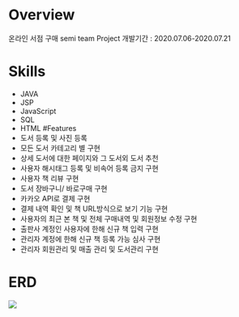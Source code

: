 # Overview
온라인 서점 구매 semi team Project
개발기간 : 2020.07.06-2020.07.21
# Skills 
* JAVA
* JSP
* JavaScript
* SQL
* HTML
#Features
* 도서 등록 및 사진 등록
* 모든 도서 카테고리 별 구현
* 상세 도서에 대한 페이지와 그 도서외 도서 추천
* 사용자 해시태그 등록 및 비속어 등록 금지 구현
* 사용자 책 리뷰 구현
* 도서 장바구니/ 바로구매 구현
* 카카오 API로 결제 구현
* 결제 내역 확인 및 책 URL방식으로 보기 기능 구현
* 사용자의 최근 본 책 및 전체 구매내역 및 회원정보 수정 구현
* 출판사 계정인 사용자에 한해 신규 책 입력 구현
* 관리자 계정에 한해 신규 책 등록 가능 심사 구현
* 관리자 회원관리 및 매출 관리 및 도서관리 구현
# ERD
<img src ="https://user-images.githubusercontent.com/61791986/89006054-d39ef880-d340-11ea-8636-9a40d32dd553.PNG">
</img>

